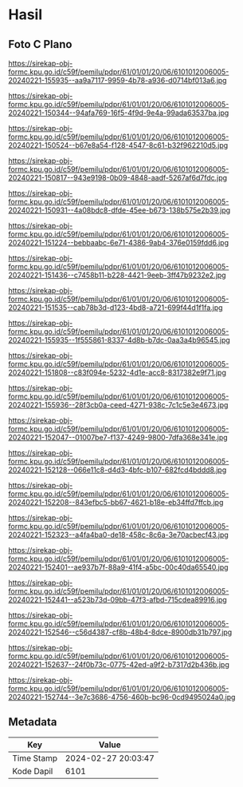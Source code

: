 # Hasil

## Foto C Plano

https://sirekap-obj-formc.kpu.go.id/c59f/pemilu/pdpr/61/01/01/20/06/6101012006005-20240221-155935--aa9a7117-9959-4b78-a936-d0714bf013a6.jpg

https://sirekap-obj-formc.kpu.go.id/c59f/pemilu/pdpr/61/01/01/20/06/6101012006005-20240221-150344--94afa769-16f5-4f9d-9e4a-99ada63537ba.jpg

https://sirekap-obj-formc.kpu.go.id/c59f/pemilu/pdpr/61/01/01/20/06/6101012006005-20240221-150524--b67e8a54-f128-4547-8c61-b32f962210d5.jpg

https://sirekap-obj-formc.kpu.go.id/c59f/pemilu/pdpr/61/01/01/20/06/6101012006005-20240221-150817--943e9198-0b09-4848-aadf-5267af6d7fdc.jpg

https://sirekap-obj-formc.kpu.go.id/c59f/pemilu/pdpr/61/01/01/20/06/6101012006005-20240221-150931--4a08bdc8-dfde-45ee-b673-138b575e2b39.jpg

https://sirekap-obj-formc.kpu.go.id/c59f/pemilu/pdpr/61/01/01/20/06/6101012006005-20240221-151224--bebbaabc-6e71-4386-9ab4-376e0159fdd6.jpg

https://sirekap-obj-formc.kpu.go.id/c59f/pemilu/pdpr/61/01/01/20/06/6101012006005-20240221-151436--c7458b11-b228-4421-9eeb-3ff47b9232e2.jpg

https://sirekap-obj-formc.kpu.go.id/c59f/pemilu/pdpr/61/01/01/20/06/6101012006005-20240221-151535--cab78b3d-d123-4bd8-a721-699f44d1f1fa.jpg

https://sirekap-obj-formc.kpu.go.id/c59f/pemilu/pdpr/61/01/01/20/06/6101012006005-20240221-155935--1f555861-8337-4d8b-b7dc-0aa3a4b96545.jpg

https://sirekap-obj-formc.kpu.go.id/c59f/pemilu/pdpr/61/01/01/20/06/6101012006005-20240221-151808--c83f094e-5232-4d1e-acc8-8317382e9f71.jpg

https://sirekap-obj-formc.kpu.go.id/c59f/pemilu/pdpr/61/01/01/20/06/6101012006005-20240221-155936--28f3cb0a-ceed-4271-938c-7c1c5e3e4673.jpg

https://sirekap-obj-formc.kpu.go.id/c59f/pemilu/pdpr/61/01/01/20/06/6101012006005-20240221-152047--01007be7-f137-4249-9800-7dfa368e341e.jpg

https://sirekap-obj-formc.kpu.go.id/c59f/pemilu/pdpr/61/01/01/20/06/6101012006005-20240221-152128--066e11c8-d4d3-4bfc-b107-682fcd4bddd8.jpg

https://sirekap-obj-formc.kpu.go.id/c59f/pemilu/pdpr/61/01/01/20/06/6101012006005-20240221-152208--843efbc5-bb67-4621-b18e-eb34ffd7ffcb.jpg

https://sirekap-obj-formc.kpu.go.id/c59f/pemilu/pdpr/61/01/01/20/06/6101012006005-20240221-152323--a4fa4ba0-de18-458c-8c6a-3e70acbecf43.jpg

https://sirekap-obj-formc.kpu.go.id/c59f/pemilu/pdpr/61/01/01/20/06/6101012006005-20240221-152401--ae937b7f-88a9-41f4-a5bc-00c40da65540.jpg

https://sirekap-obj-formc.kpu.go.id/c59f/pemilu/pdpr/61/01/01/20/06/6101012006005-20240221-152441--a523b73d-09bb-47f3-afbd-715cdea89916.jpg

https://sirekap-obj-formc.kpu.go.id/c59f/pemilu/pdpr/61/01/01/20/06/6101012006005-20240221-152546--c56d4387-cf8b-48b4-8dce-8900db31b797.jpg

https://sirekap-obj-formc.kpu.go.id/c59f/pemilu/pdpr/61/01/01/20/06/6101012006005-20240221-152637--24f0b73c-0775-42ed-a9f2-b7317d2b436b.jpg

https://sirekap-obj-formc.kpu.go.id/c59f/pemilu/pdpr/61/01/01/20/06/6101012006005-20240221-152744--3e7c3686-4756-460b-bc96-0cd9495024a0.jpg


## Metadata

| Key        | Value               |
| ---------- | ------------------- |
| Time Stamp | 2024-02-27 20:03:47 |
| Kode Dapil | 6101                |



